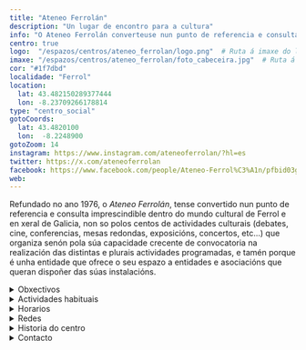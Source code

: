 ```yaml
---
title: "Ateneo Ferrolán"
description: "Un lugar de encontro para a cultura"
info: "O Ateneo Ferrolán converteuse nun punto de referencia e consulta imprescindible dentro do mundo cultural de Ferrol e de Galicia,  polos centos de actividades culturais que organiza e porque é unha entidade que ofrece o seu espazo a entidades e asociacións que queiran dispoñer das súas instalacións."
centro: true
logo:  "/espazos/centros/ateneo_ferrolan/logo.png"  # Ruta á imaxe do logo
imaxe: "/espazos/centros/ateneo_ferrolan/foto_cabeceira.jpg"  # Ruta á imaxe de fondo
cor: "#1f7dbd"
localidade: "Ferrol"
location:
  lat: 43.482150289377444
  lon: -8.23709266178814
type: "centro_social"
gotoCoords:
  lat: 43.4820100
  lon:  -8.2248900
gotoZoom: 14
instagram: https://www.instagram.com/ateneoferrolan/?hl=es
twitter: https://x.com/ateneoferrolan
facebook: https://www.facebook.com/people/Ateneo-Ferrol%C3%A1n/pfbid03g4gw3nEigmH8De3xEG4nHc4DRJCMLjTj1jZ5UckFVTQyYCczkkb5Wr12eVsHHh2l/
web:
---
```


Refundado no ano 1976, o *Ateneo Ferrolán*, tense convertido nun punto de referencia e consulta imprescindible dentro do mundo cultural de Ferrol e en xeral de Galicia, non so polos centos de actividades culturais (debates, cine, conferencias, mesas redondas, exposicións, concertos, etc...) que organiza senón pola súa capacidade crecente de convocatoria na realización das distintas e plurais actividades programadas, e tamén porque é unha entidade que ofrece o seu espazo a entidades e asociacións que queran dispoñer das súas instalacións.

<details>
  <summary>Obxectivos</summary>
  <ul>
    <li>Obxectivo 1</li>
    <li>Obxectivo 2</li>
    <li>Obxectivo 3</li>
  </ul>
</details>

<details>
  <summary>Actividades habituais</summary>
  <p>No Centro Social organizamos unha ampla variedade de actividades:</p>
  <ul>
    <li>Talleres</li>
    <li>Charlas</li>
    <li>Proxeccións</li>
    <li>Xuntanzas</li>
  </ul>
</details>

<details>
  <summary>Horarios</summary>
  <p>Os horarios habituais do centro son os seguintes:</p>
  <ul>
    <li><strong>Luns a venres:</strong> 16:00 - 21:00.</li>
    <li><strong>Sábados:</strong> 10:00 - 14:00 e 16:00 - 20:00.</li>
    <li><strong>Domingos:</strong> Pechado, excepto para eventos programados.</li>
  </ul>
</details>

<details>
  <summary>Redes</summary>
  <p>Coñécenos a través de:</p>
  <ul>
    <li>Instragram</li>
    <li>Twiter/X</li>
    <li>Facebook</li>
    <li>Bluesky</li>
  </ul>
</details>

<details>
  <summary>Historia do centro</summary>
  <p></p>
</details>

<details>
  <summary>Contacto</summary>
  <p>Podes contactar connosco a través de:</p>
  <ul>
    <li>Email: contacto@email.com</li>
    <li>Teléfono: 111 111 111</li>
    <li>Enderezo: - </li>
  </ul>
</details>
